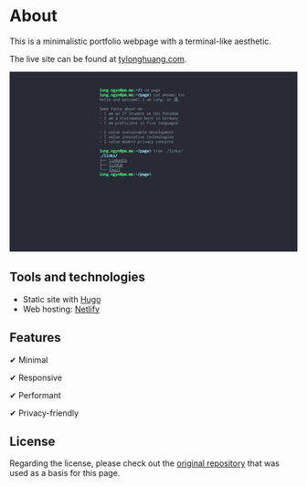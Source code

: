 # About

This is a minimalistic portfolio webpage with a terminal-like aesthetic.

The live site can be found at [tylonghuang.com](https://www.tylonghuang.com).

![](/img/preview.png "Desktop View")

## Tools and technologies

- Static site with [Hugo](https://gohugo.io/)
- Web hosting: [Netlify](https://www.netlify.com/)

## Features

✔ Minimal

✔ Responsive

✔ Performant

✔ Privacy-friendly

## License

Regarding the license, please check out the [original repository](https://github.com/Yukuro/hugo-theme-shell/blob/master/LICENSE) that was used as a basis for this page.
